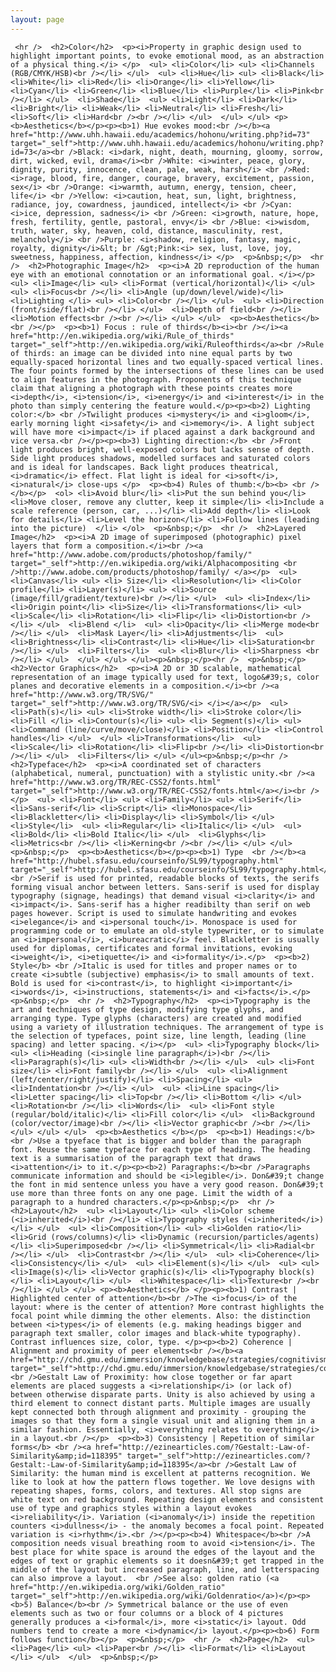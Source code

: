 ```yaml
---
layout: page
---
```


     <hr />  <h2>Color</h2>  <p><i>Property in graphic design used to highlight important points, to evoke emotional mood, as an abstraction of a physical thing.</i> </p>  <ul> <li>Color</li> <ul> <li>Channels (RGB/CMYK/HSB)<br /></li> </ul>  <ul> <li>Hue</li> <ul> <li>Black</li> <li>White</li> <li>Red</li> <li>Orange</li> <li>Yellow</li> <li>Cyan</li> <li>Green</li> <li>Blue</li> <li>Purple</li> <li>Pink<br /></li> </ul>  <li>Shade</li>  <ul> <li>Light</li> <li>Dark</li> <li>Bright</li> <li>Weak</li> <li>Neutral</li> <li>Fresh</li> <li>Soft</li> <li>Hard<br /><br /></li> </ul>  </ul> </ul> <p><b>Aesthetics</b></p><p><b>1) Hue evokes mood:<br /></b><a href="http://www.uhh.hawaii.edu/academics/hohonu/writing.php?id=73" target="_self">http://www.uhh.hawaii.edu/academics/hohonu/writing.php?id=73</a><br />Black: <i>dark, night, death, mourning, gloomy, sorrow, dirt, wicked, evil, drama</i><br />White: <i>winter, peace, glory, dignity, purity, innocence, clean, pale, weak, harsh</i> <br />Red: <i>rage, blood, fire, danger, courage, bravery, excitement, passion, sex</i> <br />Orange: <i>warmth, autumn, energy, tension, cheer, life</i> <br />Yellow: <i>caution, heat, sun, light, brightness, radiance, joy, cowardness, jaundiced, intellect</i> <br />Cyan: <i>ice, depression, sadness</i> <br />Green: <i>growth, nature, hope, fresh, fertility, gentle, pastoral, envy</i> <br />Blue: <i>wisdom, truth, water, sky, heaven, cold, distance, masculinity, rest, melancholy</i> <br />Purple: <i>shadow, religion, fantasy, magic, royalty, dignity</i>&lt; br /&gt;Pink:<i> sex, lust, love, joy, sweetness, happiness, affection, kindness</i> </p>  <p>&nbsp;</p>  <hr />  <h2>Photographic Image</h2>  <p><i>A 2D reproduction of the human eye with an emotional connotation or an informational goal. </i></p>  <ul> <li>Image</li> <ul> <li>Format (vertical/horizontal)</li> </ul>  <ul> <li>Focus<br /></li> <li>Angle (up/down/level/wide)</li> <li>Lighting </li> <ul> <li>Color<br /></li> </ul>  <ul> <li>Direction (front/side/flat)<br /></li> </ul>  <li>Depth of field<br /></li> <li>Motion effects<br /><br /></li> </ul> </ul>  <p><b>Aesthetics</b> <br /></p>  <p><b>1) Focus : rule of thirds</b><i><br /></i><a href="http://en.wikipedia.org/wiki/Rule_of_thirds" target="_self">http://en.wikipedia.org/wiki/Ruleofthirds</a><br />Rule of thirds: an image can be divided into nine equal parts by two equally-spaced horizontal lines and two equally-spaced vertical lines. The four points formed by the intersections of these lines can be used to align features in the photograph. Proponents of this technique claim that aligning a photograph with these points creates more <i>depth</i>, <i>tension</i>, <i>energy</i> and <i>interest</i> in the photo than simply centering the feature would.</p><p><b>2) Lighting color:</b> <br />Twilight produces <i>mystery</i> and <i>gloom</i>, early morning light <i>safety</i> and <i>memory</i>. A light subject will have more <i>impact</i> if placed against a dark background and vice versa.<br /></p><p><b>3) Lighting direction:</b> <br />Front light produces bright, well-exposed colors but lacks sense of depth. Side light produces shadows, modelled surfaces and saturated colors and is ideal for landscapes. Back light produces theatrical, <i>dramatic</i> effect. Flat light is ideal for <i>soft</i>, <i>natural</i> close-ups </p>  <p><b>4) Rules of thumb:</b><b> <br /></b></p>  <ol> <li>Avoid blur</li> <li>Put the sun behind you</li> <li>Move closer, remove any clutter, keep it simple</li> <li>Include a scale reference (person, car, ...)</li> <li>Add depth</li> <li>Look for details</li> <li>Level the horizon</li> <li>Follow lines (leading into the picture)  </li> </ol>  <p>&nbsp;</p>  <hr />  <h2>Layered Image</h2>  <p><i>A 2D image of superimposed (photographic) pixel layers that form a composition.</i><br /><a href="http://www.adobe.com/products/photoshop/family/" target="_self">http://en.wikipedia.org/wiki/Alphacompositing <br />http://www.adobe.com/products/photoshop/family/ </a></p>  <ul> <li>Canvas</li> <ul> <li> Size</li> <li>Resolution</li> <li>Color profile</li> <li>Layer(s)</li> <ul> <li>Source (image/fill/gradient/texture)<br /></li> </ul>  <ul> <li>Index</li> <li>Origin point</li> <li>Size</li> <li>Transformations</li> <ul> <li>Scale</li> <li>Rotation</li> <li>Flip</li> <li>Distortion<br /></li> </ul>  <li>Blend </li>  <ul> <li>Opacity</li> <li>Merge mode<br /></li> </ul>  <li>Mask Layer</li> <li>Adjustments</li>  <ul> <li>Brightness</li> <li>Contrast</li> <li>Hue</li> <li>Saturation<br /></li> </ul>  <li>Filters</li>  <ul> <li>Blur</li> <li>Sharpness <br /></li> </ul>  </ul> </ul> </ul><p>&nbsp;</p><hr />  <p>&nbsp;</p><h2>Vector Graphics</h2>  <p><i>A 2D or 3D scalable, mathematical representation of an image typically used for text, logo&#39;s, color planes and decorative elements in a composition.</i><br /><a href="http://www.w3.org/TR/SVG/" target="_self">http://www.w3.org/TR/SVG/<i> </i></a></p>  <ul> <li>Path(s)</li> <ul> <li>Stroke width</li> <li>Stroke color</li> <li>Fill </li> <li>Contour(s)</li> <ul> <li> Segment(s)</li> <ul> <li>Command (line/curve/move/close)</li> <li>Position</li> <li>Control handles</li> </ul>  </ul> <li>Transformations</li>  <ul> <li>Scale</li> <li>Rotation</li> <li>Flip<br /></li> <li>Distortion<br /></li> </ul>  <li>Filters</li> </ul> </ul><p>&nbsp;</p><hr />  <h2>Typeface</h2>  <p><i>A coordinated set of characters (alphabetical, numeral, punctuation) with a stylistic unity.<br /><a href="http://www.w3.org/TR/REC-CSS2/fonts.html" target="_self">http://www.w3.org/TR/REC-CSS2/fonts.html</a></i><br /></p>  <ul> <li>Font</li> <ul> <li>Family</li> <ul> <li>Serif</li> <li>Sans-serif</li> <li>Script</li> <li>Monospace</li> <li>Blackletter</li> <li>Display</li> <li>Symbol</li> </ul>  <li>Style</li>  <ul> <li>Regular</li> <li>Italic</li> </ul>  <ul> <li>Bold</li> <li>Bold Italic</li> </ul>  <li>Glyphs</li> <li>Metrics<br /></li> <li>Kerning<br /><br /></li> </ul> </ul> <p>&nbsp;</p>  <p><b>Aesthetics</b></p><p><b>1) Type  <br /></b><a href="http://hubel.sfasu.edu/courseinfo/SL99/typography.html" target="_self">http://hubel.sfasu.edu/courseinfo/SL99/typography.html</a> <br />Serif is used for printed, readable blocks of texts, the serifs forming visual anchor between letters. Sans-serif is used for display typography (signage, headings) that demand visual <i>clarity</i> and <i>impact</i>. Sans-serif has a higher readibilty than serif on web pages however. Script is used to simulate handwriting and evokes <i>elegance</i> and <i>personal touch</i>. Monospace is used for programming code or to emulate an old-style typewriter, or to simulate an <i>impersonal</i>, <i>bureacratic</i> feel. Blackletter is usually used for diplomas, certificates and formal invitations, evoking <i>weight</i>, <i>etiquette</i> and <i>formality</i>.</p>  <p><b>2) Style</b> <br />Italic is used for titles and proper names or to create <i>subtle (subjective) emphasis</i> to small amounts of text. Bold is used for <i>contrast</i>, to highlight <i>important</i> <i>words</i>, <i>instructions, statements</i> and <i>facts</i>.</p>  <p>&nbsp;</p>  <hr />  <h2>Typography</h2>  <p><i>Typography is the art and techniques of type design, modifying type glyphs, and arranging type. Type glyphs (characters) are created and modified using a variety of illustration techniques. The arrangement of type is the selection of typefaces, point size, line length, leading (line spacing) and letter spacing. </i></p>  <ul> <li>Typography block</li> <ul> <li>Heading (<i>single line paragraph</i>)<br /></li> <li>Paragraph(s)</li> <ul> <li>Width<br /></li> </ul>  <ul> <li>Font size</li> <li>Font family<br /></li> </ul>  <ul> <li>Alignment (left/center/right/justify)</li> <li>Spacing</li> <ul> <li>Indentation<br /></li> </ul>  <ul> <li>Line spacing</li> <li>Letter spacing</li> <li>Top<br /></li> <li>Bottom </li> </ul>  <li>Rotation<br /></li> <li>Words</li>  <ul> <li>Font style (regular/bold/italic)</li> <li>Fill color</li> </ul>  <li>Background (color/vector/image)<br /></li> <li>Vector graphic<br /><br /></li> </ul> </ul> </ul>  <p><b>Aesthetics </b></p>  <p><b>1) Headings:</b> <br />Use a tpyeface that is bigger and bolder than the paragraph font. Reuse the same typeface for each type of heading. The heading text is a summarisation of the paragraph text that draws <i>attention</i> to it.</p><p><b>2) Paragraphs:</b><br />Paragraphs communicate information and should be <i>legible</i>. Don&#39;t change the font in mid sentence unless you have a very good reason. Don&#39;t use more than three fonts on any one page. Limit the width of a paragraph to a hundred characters.</p><p>&nbsp;</p>  <hr />  <h2>Layout</h2>  <ul> <li>Layout</li> <ul> <li>Color scheme (<i>inherited</i>)<br /></li> <li>Typography styles (<i>inherited</i>)</li> </ul>  <ul> <li>Composition</li> <ul> <li>Golden ratio</li> <li>Grid (rows/columns)</li> <li>Dynamic (recursion/particles/agents)</li> <li>Superimposed<br /></li> <li>Symmetrical</li> <li>Radial<br /></li> </ul>  <li>Contrast<br /></li> </ul>  <ul> <li>Coherence</li> <li>Consistency</li> </ul>  <ul> <li>Element(s)</li> </ul>  <ul> <ul> <li>Image(s)</li> <li>Vector graphic(s)</li> <li>Typography block(s)</li> <li>Layout</li> </ul>  <li>Whitespace</li> <li>Texture<br /><br /></li> </ul> </ul> <p><b>Aesthetics</b> </p><p><b>1) Contrast | Highlighted center of attention</b><br />The <i>focus</i> of the layout: where is the center of attention? More contrast highlights the focal point while dimming the other elements. Also: the distinction between <i>types</i> of elements (e.g. making headings bigger and paragraph text smaller, color images and black-white typography). Contrast influences size, color, type. </p><p><b>2) Coherence | Alignment and proximity of peer elements<br /></b><a href="http://chd.gmu.edu/immersion/knowledgebase/strategies/cognitivism/gestalt/gestalt.htm" target="_self">http://chd.gmu.edu/immersion/knowledgebase/strategies/cognitivism/gestalt/gestalt.htm</a> <br />Gestalt Law of Proximity: how close together or far apart elements are placed suggests a <i>relationship</i> (or lack of) between otherwise disparate parts. Unity is also achieved by using a third element to connect distant parts. Multiple images are usually kept connected both through alignment and proximity - grouping the images so that they form a single visual unit and aligning them in a similar fashion. Essentially, <i>everything relates to everything</i> in a layout.<br /></p>  <p><b>3) Consistency | Repetition of similar forms</b> <br /><a href="http://ezinearticles.com/?Gestalt:-Law-of-Similarity&amp;id=118395" target="_self">http://ezinearticles.com/?Gestalt:-Law-of-Similarity&amp;id=118395</a><br />Gestalt Law of Similarity: the human mind is excellent at patterns recognition. We like to look at how the pattern flows together. We love designs with repeating shapes, forms, colors, and textures. All stop signs are white text on red background. Repeating design elements and consistent use of type and graphics styles within a layout evokes <i>reliability</i>. Variation (<i>anomaly</i>) inside the repetition counters <i>dullness</i> - the anomaly becomes a focal point. Repeated variation is <i>rhythm</i>.<br /></p><p><b>4) Whitespace</b><br />A composition needs visual breathing room to avoid <i>tension</i>. The best place for white space is around the edges of the layout and the edges of text or graphic elements so it doesn&#39;t get trapped in the middle of the layout but increased paragraph, line, and letterspacing can also improve a layout.  <br />See also: golden ratio (<a href="http://en.wikipedia.org/wiki/Golden_ratio" target="_self">http://en.wikipedia.org/wiki/Goldenratio</a>)</p><p><b>5) Balance</b><br /> Symmetrical balance or the use of even elements such as two or four columns or a block of 4 pictures generally produces a <i>formal</i>, more <i>static</i> layout. Odd numbers tend to create a more <i>dynamic</i> layout.</p><p><b>6) Form follows function</b></p>  <p>&nbsp;</p>  <hr />  <h2>Page</h2>  <ul> <li>Page</li> <ul> <li>Paper<br /></li> <li>Format</li> <li>Layout </li> </ul>  </ul>  <p>&nbsp;</p>
